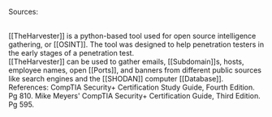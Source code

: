 Sources:

\
[[TheHarvester]] is a python-based tool used for open source intelligence gathering, or [[OSINT]]. The tool was designed to help penetration testers in the early stages of a penetration test. 
\
[[TheHarvester]] can be used to gather emails, [[Subdomain]]s, hosts, employee names, open [[Ports]], and banners from different public sources like search engines and the [[SHODAN]] computer [[Database]].
\
References:
CompTIA Security+ Certification Study Guide, Fourth Edition. Pg 810.
Mike Meyers' CompTIA Security+ Certification Guide, Third Edition. Pg 595.
